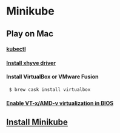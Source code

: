 # Minikube

## Play on Mac

#### [kubectl](https://kubernetes.io/docs/tasks/kubectl/install/)

#### [Install xhyve driver](https://github.com/kubernetes/minikube/blob/master/docs/drivers.md#xhyve-driver)

#### Install VirtualBox or VMware Fusion
```
 $ brew cask install virtualbox 
```
#### [Enable VT-x/AMD-v virtualization in BIOS](https://docs.fedoraproject.org/en-US/Fedora/13/html/Virtualization_Guide/sect-Virtualization-Troubleshooting-Enabling_Intel_VT_and_AMD_V_virtualization_hardware_extensions_in_BIOS.html)

## [Install Minikube](https://github.com/kubernetes/minikube)
